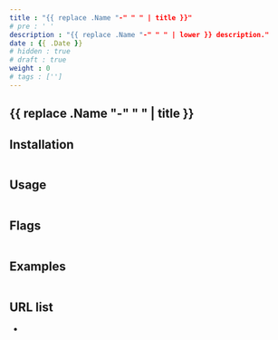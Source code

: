```yaml
---
title : "{{ replace .Name "-" " " | title }}"
# pre : ' '
description : "{{ replace .Name "-" " " | lower }} description."
date : {{ .Date }}
# hidden : true
# draft : true
weight : 0
# tags : ['']
---
```


## {{ replace .Name "-" " " | title }}

## Installation

```plain

```

## Usage

```plain

```

## Flags

```plain

```

## Examples

```plain

```

## URL list

- []()
